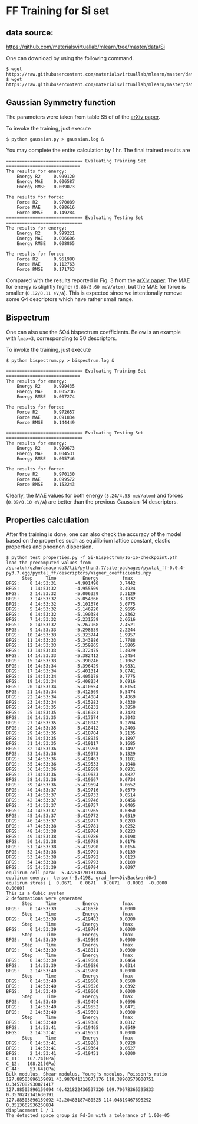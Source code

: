 # FF Training for Si set

## data source:
https://github.com/materialsvirtuallab/mlearn/tree/master/data/Si

One can download by using the following command.
```
$ wget https://raw.githubusercontent.com/materialsvirtuallab/mlearn/master/data/Si/test.json
$ wget https://raw.githubusercontent.com/materialsvirtuallab/mlearn/master/data/Si/training.json
```
## Gaussian Symmetry function
The parameters were taken from table S5 of of the [arXiv paper](https://arxiv.org/pdf/1906.08888.pdf).

To invoke the training, just execute 

`$ python gaussian.py > gaussian.log &` 

You may complete the entire calculation by 1 hr. The final trained results are
```
============================= Evaluating Training Set ============================
The results for energy: 
    Energy R2     0.999120
    Energy MAE    0.006587
    Energy RMSE   0.009073

The results for force: 
    Force R2      0.970089
    Force MAE     0.098616
    Force RMSE    0.149284
============================= Evaluating Testing Set =============================
The results for energy: 
    Energy R2     0.999221
    Energy MAE    0.006606
    Energy RMSE   0.008865

The results for force: 
    Force R2      0.961980
    Force MAE     0.112763
    Force RMSE    0.171763
```
Compared with the results reported in Fig. 3 from the [arXiv paper](https://arxiv.org/pdf/1906.08888.pdf ). 
The MAE for energy is slightly higher (`5.88/5.60 meV/atom`), but the MAE for force is smaller (`0.12/0.11 eV/A`).
This is expected since we intentionally remove some G4 descriptors which have rather small range.

## Bispectrum
One can also use the SO4 bispectrum coefficients. Below is an example with `lmax=3`, corresponding to 30 descriptors.

To invoke the training, just execute 

`$ python bispectrum.py > bispectrum.log &` 


```
============================= Evaluating Training Set ============================
The results for energy: 
    Energy R2     0.999435
    Energy MAE    0.005236
    Energy RMSE   0.007274

The results for force: 
    Force R2      0.972657
    Force MAE     0.091834
    Force RMSE    0.144449

============================= Evaluating Testing Set =============================
The results for energy: 
    Energy R2     0.999673
    Energy MAE    0.004531
    Energy RMSE   0.005746

The results for force: 
    Force R2      0.970130
    Force MAE     0.099572
    Force RMSE    0.152243
```
Clearly, the MAE values for both energy (`5.24/4.53 meV/atom`) and forces (`0.09/0.10 eV/A`) are better than the previous Gaussian-14 descriptors.

## Properties calculation
After the training is done, one can also check the accuracy of the model based on the properties such as equilibrium lattice constant, elastic properties and phoonon dispersion.
```
$ python test_properties.py -f Si-Bispectrum/16-16-checkpoint.pth 
load the precomputed values from  /scratch/qzhu/anaconda3/lib/python3.7/site-packages/pyxtal_ff-0.0.4-py3.7.egg/pyxtal_ff/descriptors/Wigner_coefficients.npy
      Step     Time          Energy         fmax
BFGS:    0 14:53:31       -4.901490        3.7442
BFGS:    1 14:53:32       -4.955509        3.4924
BFGS:    2 14:53:32       -5.006329        3.3129
BFGS:    3 14:53:32       -5.054866        3.1832
BFGS:    4 14:53:32       -5.101676        3.0775
BFGS:    5 14:53:32       -5.146920        2.9695
BFGS:    6 14:53:32       -5.190384        2.8362
BFGS:    7 14:53:32       -5.231559        2.6616
BFGS:    8 14:53:32       -5.267968        2.4521
BFGS:    9 14:53:33       -5.298639        2.2244
BFGS:   10 14:53:33       -5.323744        1.9957
BFGS:   11 14:53:33       -5.343886        1.7788
BFGS:   12 14:53:33       -5.359865        1.5805
BFGS:   13 14:53:33       -5.372475        1.4029
BFGS:   14 14:53:33       -5.382412        1.2454
BFGS:   15 14:53:33       -5.390246        1.1062
BFGS:   16 14:53:34       -5.396429        0.9831
BFGS:   17 14:53:34       -5.401314        0.8741
BFGS:   18 14:53:34       -5.405178        0.7775
BFGS:   19 14:53:34       -5.408234        0.6916
BFGS:   20 14:53:34       -5.410654        0.6153
BFGS:   21 14:53:34       -5.412569        0.5474
BFGS:   22 14:53:34       -5.414084        0.4869
BFGS:   23 14:53:34       -5.415283        0.4330
BFGS:   24 14:53:35       -5.416232        0.3850
BFGS:   25 14:53:35       -5.416981        0.3423
BFGS:   26 14:53:35       -5.417574        0.3043
BFGS:   27 14:53:35       -5.418042        0.2704
BFGS:   28 14:53:35       -5.418412        0.2403
BFGS:   29 14:53:35       -5.418704        0.2135
BFGS:   30 14:53:35       -5.418935        0.1897
BFGS:   31 14:53:35       -5.419117        0.1685
BFGS:   32 14:53:36       -5.419260        0.1497
BFGS:   33 14:53:36       -5.419373        0.1329
BFGS:   34 14:53:36       -5.419463        0.1181
BFGS:   35 14:53:36       -5.419533        0.1048
BFGS:   36 14:53:36       -5.419589        0.0931
BFGS:   37 14:53:36       -5.419633        0.0827
BFGS:   38 14:53:36       -5.419667        0.0734
BFGS:   39 14:53:36       -5.419694        0.0652
BFGS:   40 14:53:37       -5.419716        0.0579
BFGS:   41 14:53:37       -5.419733        0.0514
BFGS:   42 14:53:37       -5.419746        0.0456
BFGS:   43 14:53:37       -5.419757        0.0405
BFGS:   44 14:53:37       -5.419765        0.0360
BFGS:   45 14:53:37       -5.419772        0.0319
BFGS:   46 14:53:37       -5.419777        0.0283
BFGS:   47 14:53:38       -5.419781        0.0252
BFGS:   48 14:53:38       -5.419784        0.0223
BFGS:   49 14:53:38       -5.419786        0.0198
BFGS:   50 14:53:38       -5.419788        0.0176
BFGS:   51 14:53:38       -5.419790        0.0156
BFGS:   52 14:53:38       -5.419791        0.0139
BFGS:   53 14:53:38       -5.419792        0.0123
BFGS:   54 14:53:38       -5.419793        0.0109
BFGS:   55 14:53:39       -5.419794        0.0097
equlirum cell para:  5.472847701313846
equlirum energy:  tensor(-5.4198, grad_fn=<DivBackward0>)
equlirum stress [  0.0671   0.0671   0.0671   0.0000  -0.0000   0.0000]
This is a Cubic system
2 deformations were generated
      Step     Time          Energy         fmax
BFGS:    0 14:53:39       -5.418636        0.0000
      Step     Time          Energy         fmax
BFGS:    0 14:53:39       -5.419483        0.0000
      Step     Time          Energy         fmax
BFGS:    0 14:53:39       -5.419794        0.0000
      Step     Time          Energy         fmax
BFGS:    0 14:53:39       -5.419569        0.0000
      Step     Time          Energy         fmax
BFGS:    0 14:53:39       -5.418811        0.0000
      Step     Time          Energy         fmax
BFGS:    0 14:53:39       -5.419660        0.0464
BFGS:    1 14:53:39       -5.419686        0.0314
BFGS:    2 14:53:40       -5.419708        0.0000
      Step     Time          Energy         fmax
BFGS:    0 14:53:40       -5.419586        0.0580
BFGS:    1 14:53:40       -5.419626        0.0392
BFGS:    2 14:53:40       -5.419660        0.0000
      Step     Time          Energy         fmax
BFGS:    0 14:53:40       -5.419494        0.0696
BFGS:    1 14:53:40       -5.419552        0.0471
BFGS:    2 14:53:40       -5.419601        0.0000
      Step     Time          Energy         fmax
BFGS:    0 14:53:40       -5.419386        0.0812
BFGS:    1 14:53:41       -5.419465        0.0549
BFGS:    2 14:53:41       -5.419531        0.0000
      Step     Time          Energy         fmax
BFGS:    0 14:53:41       -5.419261        0.0928
BFGS:    1 14:53:41       -5.419364        0.0627
BFGS:    2 14:53:41       -5.419451        0.0000
C_11:   167.24(GPa)
C_12:   108.21(GPa)
C_44:    53.64(GPa)
Bulk modulus, Shear modulus, Young's modulus, Poisson's ratio
127.88503896159091 43.987841313073176 118.38960570000751 0.3457082930871417
127.88503896159094 40.421822436537326 109.70678365395833 0.3570242141630191
127.88503896159092 42.20483187480525 114.04819467698292 0.3513662536250804
displacement 1 / 1
The detected space group is Fd-3m with a tolerance of 1.00e-05
```
